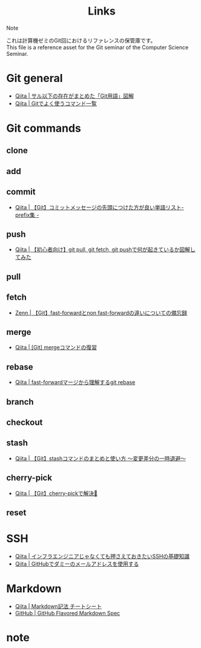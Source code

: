 <h1 align='center'>Links</h1>

> [!NOTE]
> これは計算機ゼミのGit回におけるリファレンスの保管庫です。\
> This file is a reference asset for the Git seminar of the Computer Science Seminar.

# Git general
- [Qiita | サル以下の存在がまとめた「Git用語」図解](https://qiita.com/hamachi4708/items/6517b0964c6ed1685ecf)
- [Qiita | Gitでよく使うコマンド一覧](https://qiita.com/uhooi/items/c26c7c1beb5b36e7418e)

# Git commands

## clone


## add


## commit
- [Qiita | 【Git】コミットメッセージの先頭につけた方が良い単語リスト- prefix集 -](https://qiita.com/muranakar/items/20a7927ffa63a5ca226a)


## push
- [Qiita | 【初心者向け】git pull, git fetch, git pushで何が起きているか図解してみた](https://qiita.com/hiroaki-u/items/4e97f338ad18fca142b8)

## pull


## fetch
- [Zenn | 【Git】fast-forwardとnon fast-forwardの違いについての備忘録](https://zenn.dev/muuuurai/articles/1dfc0ba4e3ef01)

## merge
- [Qiita | [Git] mergeコマンドの復習](https://qiita.com/yam_dev/items/47bd70e7582b14154541)

## rebase
- [Qiita | fast-forwardマージから理解するgit rebase](https://qiita.com/vsanna/items/451b42f886c599a16a55)

## branch


## checkout


## stash
- [Qiita | 【Git】stashコマンドのまとめと使い方 ～変更差分の一時退避～](https://qiita.com/nakaji0210/items/330f6dcb361da074c2c0)

## cherry-pick
- [Qiita | 【Git】cherry-pickで解決🍒](https://qiita.com/okmtz/items/62aa5a25f75b1754a861)

## reset

# SSH
- [Qiita | インフラエンジニアじゃなくても押さえておきたいSSHの基礎知識](https://qiita.com/tag1216/items/5d06bad7468f731f590e)
- [Qiita | GitHubでダミーのメールアドレスを使用する](https://qiita.com/sta/items/982ab68e8220a81d485c)

# Markdown
- [Qiita | Markdown記法 チートシート](https://qiita.com/Qiita/items/c686397e4a0f4f11683d)
- [GitHub | GitHub Flavored Markdown Spec](https://github.github.com/gfm/)


# note
